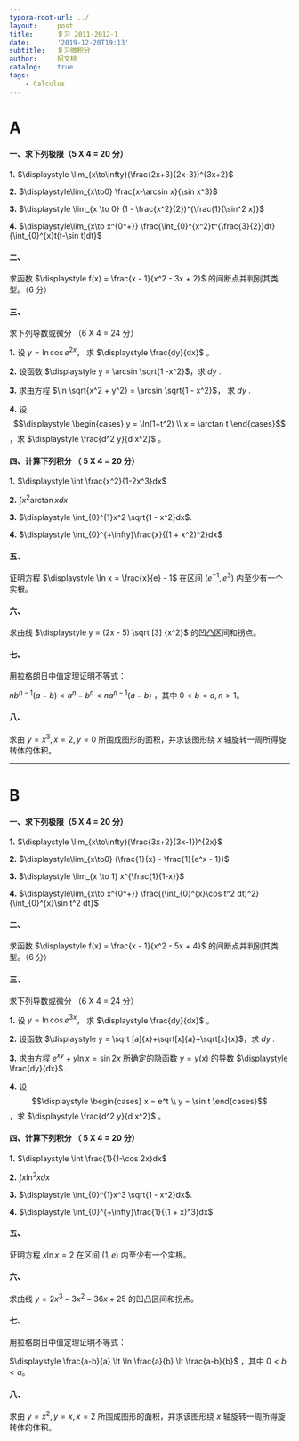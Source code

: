 ```yaml
---
typora-root-url: ../
layout:     post
title:      复习 2011-2012-1
date:       '2019-12-20T19:13'
subtitle:   复习微积分
author:     招文桃
catalog:    true
tags:
    - Calculus
---
```


# A

#### 一、求下列极限（5 X 4 = 20 分）

**1.**  $\displaystyle \lim_{x\to\infty}(\frac{2x+3}{2x-3})^{3x+2}$



**2.**  $\displaystyle\lim_{x\to0} \frac{x-\arcsin x}{\sin x^3}$



**3.**  $\displaystyle \lim_{x \to 0} (1 - \frac{x^2}{2})^{\frac{1}{\sin^2 x}}$



**4.**  $\displaystyle\lim_{x\to x^{0^+}} \frac{\int_{0}^{x^2}t^{\frac{3}{2}}dt}{\int_{0}^{x}t(t-\sin t)dt}$



<!--more-->

#### 二、

求函数 $\displaystyle f(x) = \frac{x - 1}{x^2 - 3x + 2}$ 的间断点并判别其类型。（6 分）



#### 三、



求下列导数或微分 （6 X 4 = 24 分）



**1.** 设 $\displaystyle y = \ln \cos e^{2x}$， 求 $\displaystyle \frac{dy}{dx}$ 。



**2.** 设函数 $\displaystyle  y = \arcsin \sqrt{1 -x^2}$，求 $dy$ .



**3.** 求由方程 $\ln \sqrt{x^2 + y^2} = \arcsin \sqrt{1 - x^2}$， 求 $dy$ .



**4.** 设 $$\displaystyle \begin{cases} y = \ln(1+t^2) \\ x = \arctan t \end{cases}$$，求 $\displaystyle \frac{d^2 y}{d x^2}$ 。





#### 四、计算下列积分 （ 5 X 4 = 20 分）



**1.**  $\displaystyle \int \frac{x^2}{1-2x^3}dx$ 



**2.** $\displaystyle\int x^2 \arctan x dx$ 



**3.** $\displaystyle \int_{0}^{1}x^2 \sqrt{1 - x^2}dx$.



**4.** $\displaystyle \int_{0}^{+\infty}\frac{x}{(1 + x^2)^2}dx$ 





#### 五、 

证明方程 $\displaystyle \ln x = \frac{x}{e} - 1$ 在区间 $(e^{-1}, e^3)$ 内至少有一个实根。





#### 六、

求曲线 $\displaystyle y = (2x - 5) \sqrt [3] {x^2}$ 的凹凸区间和拐点。



#### 七、

用拉格朗日中值定理证明不等式：

$nb^{n-1}(a-b) \lt a^n - b^n \lt na^{n-1}(a - b)$ ，其中 $0 \lt b \lt a, n \gt 1$。



#### 八、

求由 $y = x^3, x = 2, y = 0$ 所围成图形的面积，并求该图形绕 $x$ 轴旋转一周所得旋转体的体积。



---



# B



#### 一、求下列极限（5 X 4 = 20 分）

**1.**  $\displaystyle \lim_{x\to\infty}(\frac{3x+2}{3x-1})^{2x}$



**2.**  $\displaystyle\lim_{x\to0} (\frac{1}{x} - \frac{1}{e^x - 1})$



**3.**  $\displaystyle \lim_{x \to 1} x^{\frac{1}{1-x}}$



**4.**  $\displaystyle\lim_{x\to x^{0^+}} \frac{(\int_{0}^{x}\cos t^2 dt)^2}{\int_{0}^{x}\sin t^2 dt}$



<!--more-->

#### 二、

求函数 $\displaystyle f(x) = \frac{x - 1}{x^2 - 5x + 4}$ 的间断点并判别其类型。（6 分）





#### 三、



求下列导数或微分 （6 X 4 = 24 分）



**1.** 设 $\displaystyle y = \ln \cos e^{3x}$， 求 $\displaystyle \frac{dy}{dx}$ 。



**2.** 设函数 $\displaystyle  y = \sqrt [a]{x}+\sqrt[x]{a}+\sqrt[x]{x}$，求 $dy$ .



**3.** 求由方程 $e^{xy} + y\ln x = \sin 2x$ 所确定的隐函数 $y  = y(x)$ 的导数 $\displaystyle \frac{dy}{dx}$ .



**4.** 设 $$\displaystyle \begin{cases} x = e^t \\ y = \sin t \end{cases}$$，求 $\displaystyle \frac{d^2 y}{d x^2}$ 。





#### 四、计算下列积分 （ 5 X 4 = 20 分）



**1.**  $\displaystyle \int \frac{1}{1-\cos 2x}dx$ 



**2.** $\displaystyle\int x \ln^2 x dx$ 



**3.** $\displaystyle \int_{0}^{1}x^3 \sqrt{1 - x^2}dx$.



**4.** $\displaystyle \int_{0}^{+\infty}\frac{1}{(1 + x)^3}dx$ 





#### 五、 

证明方程 $\displaystyle x\ln x = 2$ 在区间 $(1, e)$ 内至少有一个实根。





#### 六、

求曲线 $\displaystyle y = 2x^3 - 3x^2 - 36x + 25$ 的凹凸区间和拐点。



#### 七、

用拉格朗日中值定理证明不等式：

$\displaystyle \frac{a-b}{a} \lt \ln \frac{a}{b} \lt \frac{a-b}{b}$ ，其中 $0 \lt b \lt a$。



#### 八、

求由 $y = x^2, y = x, x = 2$ 所围成图形的面积，并求该图形绕 $x$ 轴旋转一周所得旋转体的体积。

